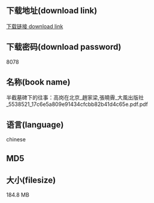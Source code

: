 ## 下载地址(download link)
[下载链接 download link](https://tutu365.netlify.app/?s=%E5%8D%8A%E6%88%AA%E5%A2%93%E7%A2%91%E4%B8%8B%E7%9A%84%E5%BE%80%E4%BA%8B%EF%BC%9A%E9%AB%98%E5%B2%97%E5%9C%A8%E5%8C%97%E4%BA%AC_%E8%B6%99%E5%AE%B6%E6%A2%81%2C%E5%BC%B5%E6%9B%89%E9%9C%BD_%E5%A4%A7%E9%A2%A8%E5%87%BA%E7%89%88%E7%A4%BE_5538521_17c6e5a809e91434cfcbb82b41d4c65e.pdf)

## 下载密码(download password)
8078

## 名称(book name)
半截墓碑下的往事：高岗在北京_趙家梁,張曉霽_大風出版社_5538521_17c6e5a809e91434cfcbb82b41d4c65e.pdf.pdf

## 语言(language)
chinese

## MD5


## 大小(filesize)
184.8 MB
